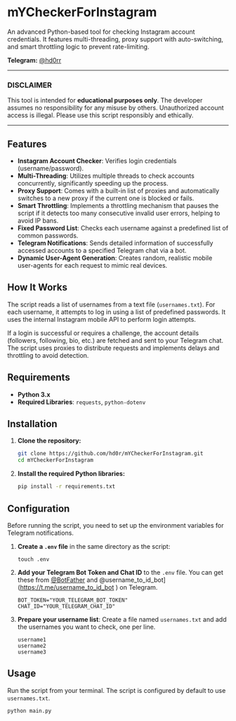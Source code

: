 # mYCheckerForInstagram

An advanced Python-based tool for checking Instagram account credentials. It features multi-threading, proxy support with auto-switching, and smart throttling logic to prevent rate-limiting.

**Telegram:** [@hd0rr](https://t.me/hd0rr )

---

### **DISCLAIMER**
This tool is intended for **educational purposes only**. The developer assumes no responsibility for any misuse by others. Unauthorized account access is illegal. Please use this script responsibly and ethically.

---

## Features

- **Instagram Account Checker**: Verifies login credentials (username/password).
- **Multi-Threading**: Utilizes multiple threads to check accounts concurrently, significantly speeding up the process.
- **Proxy Support**: Comes with a built-in list of proxies and automatically switches to a new proxy if the current one is blocked or fails.
- **Smart Throttling**: Implements a throttling mechanism that pauses the script if it detects too many consecutive invalid user errors, helping to avoid IP bans.
- **Fixed Password List**: Checks each username against a predefined list of common passwords.
- **Telegram Notifications**: Sends detailed information of successfully accessed accounts to a specified Telegram chat via a bot.
- **Dynamic User-Agent Generation**: Creates random, realistic mobile user-agents for each request to mimic real devices.

## How It Works

The script reads a list of usernames from a text file (`usernames.txt`). For each username, it attempts to log in using a list of predefined passwords. It uses the internal Instagram mobile API to perform login attempts.

If a login is successful or requires a challenge, the account details (followers, following, bio, etc.) are fetched and sent to your Telegram chat. The script uses proxies to distribute requests and implements delays and throttling to avoid detection.

## Requirements

- **Python 3.x**
- **Required Libraries**: `requests`, `python-dotenv`

## Installation

1.  **Clone the repository:**
    ```bash
    git clone https://github.com/hd0r/mYCheckerForInstagram.git
    cd mYCheckerForInstagram
    ```

2.  **Install the required Python libraries:**
    ```bash
    pip install -r requirements.txt
    ```

## Configuration

Before running the script, you need to set up the environment variables for Telegram notifications.

1.  **Create a `.env` file** in the same directory as the script:
    ```
    touch .env
    ```

2.  **Add your Telegram Bot Token and Chat ID** to the `.env` file. You can get these from [@BotFather](https://t.me/BotFather ) and @username_to_id_bot](https://t.me/username_to_id_bot ) on Telegram.
    ```env
    BOT_TOKEN="YOUR_TELEGRAM_BOT_TOKEN"
    CHAT_ID="YOUR_TELEGRAM_CHAT_ID"
    ```

3.  **Prepare your username list**:
    Create a file named `usernames.txt` and add the usernames you want to check, one per line.
    ```
    username1
    username2
    username3
    ```

## Usage

Run the script from your terminal. The script is configured by default to use `usernames.txt`.

```bash
python main.py
